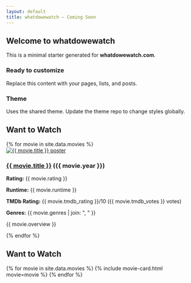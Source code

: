 ```yaml
---
layout: default
title: whatdowewatch — Coming Soon
---
```


<section class="container">
  <h2>Welcome to whatdowewatch</h2>
  <p class="lead">This is a minimal starter generated for <strong>whatdowewatch.com</strong>.</p>

  <div class="grid">
    <article class="card">
      <h3>Ready to customize</h3>
      <p>Replace this content with your pages, lists, and posts.</p>
    </article>
    <article class="card">
      <h3>Theme</h3>
      <p>Uses the shared theme. Update the theme repo to change styles globally.</p>
    </article>
  </div>


<h2>Want to Watch</h2>

<div class="movie-list">
  {% for movie in site.data.movies %}
  <div class="movie-card">
    <a href="{{ movie.imdb_url }}" target="_blank" rel="noopener">
      <img src="https://image.tmdb.org/t/p/w342{{ movie.poster_path }}" alt="{{ movie.title }} poster" />
    </a>
    <div class="movie-info">
      <h3><a href="{{ movie.imdb_url }}" target="_blank">{{ movie.title }}</a> ({{ movie.year }})</h3>
      <p><strong>Rating:</strong> {{ movie.rating }}</p>
      <p><strong>Runtime:</strong> {{ movie.runtime }}</p>
      <p><strong>TMDb Rating:</strong> {{ movie.tmdb_rating }}/10 ({{ movie.tmdb_votes }} votes)</p>
      <p><strong>Genres:</strong> {{ movie.genres | join: ", " }}</p>
      <p>{{ movie.overview }}</p>
    </div>
  </div>
  {% endfor %}
</div>



<h2>Want to Watch</h2>
<div class="movie-list">
  {% for movie in site.data.movies %}
    {% include movie-card.html movie=movie %}
  {% endfor %}
</div>



</section>
